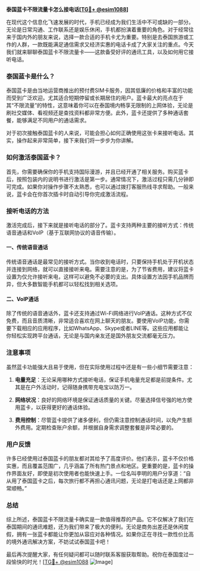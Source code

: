 **泰国蓝卡不限流量卡怎么接电话[[TG💪+ @esim1088](https://t.me/s/esim1088)]**

在现代这个信息化飞速发展的时代，手机已经成为我们生活中不可或缺的一部分。无论是日常沟通、工作联系还是娱乐休闲，手机都扮演着重要的角色。对于经常往来于国内外的朋友来说，选择一款合适的手机卡尤为重要。特别是去泰国旅游或工作的人群，一款既能满足通信需求又经济实惠的电话卡成了大家关注的重点。今天我们就来聊聊泰国蓝卡不限流量卡——这款备受好评的通讯工具，以及如何用它接听电话。

### 泰国蓝卡是什么？

泰国蓝卡是由当地运营商推出的预付费SIM卡服务，因其低廉的价格和丰富的功能而受到广泛欢迎。尤其适合短期停留或长期居住的用户。蓝卡最大的亮点在于其“不限流量”的特性，这意味着你可以在泰国境内畅享无限制的上网体验，无论是刷社交媒体、看视频还是查找资料都非常方便。此外，蓝卡还提供了多种通话套餐，能够满足不同用户的通话需求。

对于初次接触泰国蓝卡的人来说，可能会担心如何正确使用这张卡来接听电话。其实，操作起来非常简单，接下来我们将一步步为你讲解。

### 如何激活泰国蓝卡？

首先，你需要确保你的手机支持国际漫游，并且已经开通了相关服务。购买蓝卡后，按照包装内的说明书进行激活是第一步。通常情况下，激活过程只需几分钟即可完成。如果你对操作步骤不太熟悉，也可以通过拨打客服热线寻求帮助。一般来说，蓝卡会在你首次插卡时自动引导你完成激活流程。

### 接听电话的方法

激活完成后，接下来就是接听电话的部分了。蓝卡支持两种主要的接听方式：传统语音通话和VoIP（基于互联网协议的语音传输）。

#### 一、传统语音通话

传统语音通话是最常见的接听方式。当你收到电话时，只要保持手机处于开机状态并连接到网络，就可以直接接听来电。需要注意的是，为了节省费用，建议将蓝卡设置为仅允许接听来电，这样可以避免不必要的支出。具体设置方法因手机品牌而异，但大多数智能手机都可以轻松找到相关选项。

#### 二、VoIP通话

除了传统的语音通话外，蓝卡还支持通过Wi-Fi网络进行VoIP通话。这种方式不仅免费，而且音质清晰，非常适合喜欢在网上聊天的朋友。要使用VoIP功能，你需要下载相应的应用程序，比如WhatsApp、Skype或者LINE等。这些应用都能让你轻松实现跨平台通话，无论是与国内亲友还是国外朋友交流都毫无压力。

### 注意事项

虽然蓝卡功能强大且易于使用，但在实际使用过程中还是有一些小细节需要注意：

1. **电量充足**：无论采用哪种方式接听电话，保证手机电量充足都是前提条件。尤其是在户外活动时，记得随身携带充电宝以防万一。
   
2. **网络状况**：良好的网络环境是保证通话质量的关键。尽量选择信号强的地方使用蓝卡，以获得更好的通话体验。

3. **费用控制**：尽管蓝卡提供了诸多便利，但仍需注意控制通话时间，以免产生额外费用。定期检查账户余额，并根据自身需求调整套餐是非常必要的。

### 用户反馈

许多已经使用过泰国蓝卡的朋友都对其给予了高度评价。他们表示，蓝卡不仅价格实惠，而且覆盖范围广，几乎涵盖了所有热门景点和地区。更重要的是，蓝卡的操作界面友好，即使是初次使用者也能快速上手。一位名叫李明的用户分享道：“自从用了泰国蓝卡之后，每次旅行都不再担心通讯问题，无论是打电话还是上网都非常顺畅。”

### 总结

综上所述，泰国蓝卡不限流量卡确实是一款值得推荐的产品。它不仅解决了我们在泰国期间的通讯难题，还为我们带来了极大的便利。无论是商务出差还是休闲度假，拥有一张蓝卡都能让你更加从容应对各种情况。如果你正在寻找一款性价比高的境外通讯解决方案，不妨试试泰国蓝卡吧！

最后再次提醒大家，有任何疑问都可以随时联系客服获取帮助。祝你在泰国度过一段愉快的时光！[[TG💪+ @esim1088](https://t.me/s/esim1088) ![Image](https://i.postimg.cc/4NQfJmqS/Snipaste-2025-05-13-00-14-12.png)]